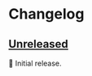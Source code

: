 # Changelog

## [Unreleased][unreleased]

:seedling: Initial release.

[unreleased]: https://github.com/Level/compose/commits/master
